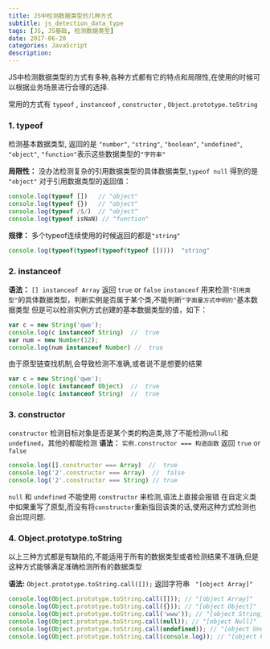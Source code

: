 ```yaml
---
title: JS中检测数据类型的几种方式
subtitle: js_detection_data_type
tags: [JS, JS基础, 检测数据类型]
date: 2017-06-20
categories: JavaScript
description:
---
```


JS中检测数据类型的方式有多种,各种方式都有它的特点和局限性,在使用的时候可以根据业务场景进行合理的选择.

常用的方式有 `typeof` , `instanceof` , `constructor` , `Object.prototype.toString`

<!--more-->

### 1. typeof

检测基本数据类型, 返回的是 `"number"`, `"string"`, `"boolean"`, `"undefined"`, `"object"`, `"function"`表示这些数据类型的`"字符串"`

**局限性：** 没办法检测复杂的引用数据类型的具体数据类型,`typeof null`  得到的是  `"object"`
对于引用数据类型的返回值：
```javascript
console.log(typeof [])   // "object"
console.log(typeof {})   // "object"
console.log(typeof /$/)  // "object"
console.log(typeof isNaN) // "function"
```
**规律：** 多个typeof连续使用的时候返回的都是`"string"`
```javascript
console.log(typeof(typeof(typeof(typeof []))))  "string"
```

### 2. instanceof 

**语法：** `[] instanceof Array` 返回  `true` or `false`
`instanceof` 用来检测`"引用类型"`的具体数据类型，判断实例是否属于某个类,不能判断`"字面量方式申明的"`基本数据类型
但是可以检测实例方式创建的基本数据类型的值，如下：
```javascript
var c = new String('qwe');
console.log(c instanceof String)  //  true
var num = new Number(12);
console.log(num instanceof Number) //  true
```

由于原型链查找机制,会导致检测不准确,或者说不是想要的结果
```javascript
var c = new String('qwe');
console.log(c instanceof Object)  //  true
console.log(c instanceof String)  //  true
```
### 3. constructor

`constructor` 检测目标对象是否是某个类的构造类,除了不能检测`null`和`undefined`，其他的都能检测
**语法：** `实例.constructor === 构造函数` 返回 `true` or `false`
```javascript
console.log([].constructor === Array)  //  true
console.log('2'.constructor === Array)  //  false
console.log('2'.constructor === String) // true
```
`null` 和 `undefined` 不能使用 `constructor` 来检测,语法上直接会报错
在自定义类中如果重写了原型,而没有将`constructor`重新指回该类的话,使用这种方式检测也会出现问题.

### 4. Object.prototype.toString

以上三种方式都是有缺陷的,不能适用于所有的数据类型或者检测结果不准确,但是 这种方式能够满足准确检测所有的数据类型

**语法:** `Object.prototype.toString.call([]);` 返回字符串 ` "[object Array]"`

```javascript
console.log(Object.prototype.toString.call([])); // "[object Array]"
console.log(Object.prototype.toString.call({})); // "[object Object]"
console.log(Object.prototype.toString.call('www')); // "[object String]"
console.log(Object.prototype.toString.call(null)); // "[object Null]"
console.log(Object.prototype.toString.call(undefined)); // "[object Undefined]"
console.log(Object.prototype.toString.call(console.log)); // "[object Function]"
```